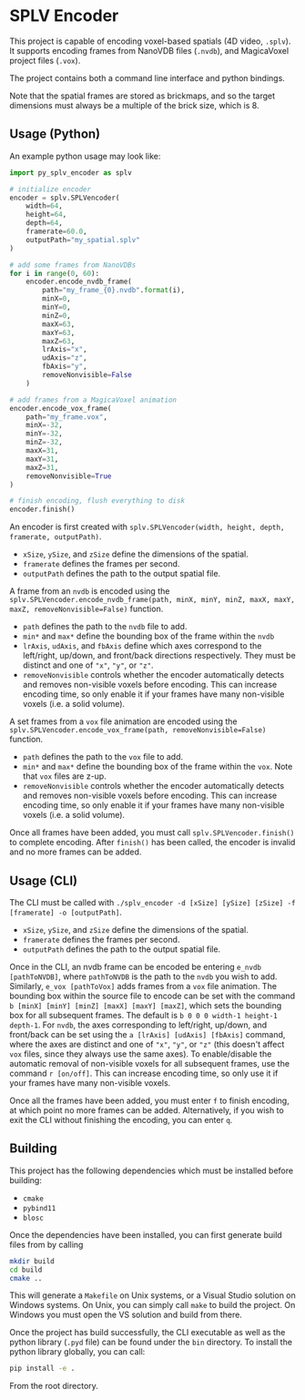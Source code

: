 # SPLV Encoder
This project is capable of encoding voxel-based spatials (4D video, `.splv`). It supports encoding frames from NanoVDB files (`.nvdb`), and MagicaVoxel project files (`.vox`).

The project contains both a command line interface and python bindings.

Note that the spatial frames are stored as brickmaps, and so the target dimensions must always be a multiple of the brick size, which is 8.

## Usage (Python)
An example python usage may look like:
```python
import py_splv_encoder as splv

# initialize encoder
encoder = splv.SPLVencoder(
	width=64,
	height=64,
	depth=64,
	framerate=60.0,
	outputPath="my_spatial.splv"
)

# add some frames from NanoVDBs
for i in range(0, 60):
	encoder.encode_nvdb_frame(
		path="my_frame_{0}.nvdb".format(i),
		minX=0,
		minY=0,
		minZ=0,
		maxX=63,
		maxY=63,
		maxZ=63,
		lrAxis="x",
		udAxis="z",
		fbAxis="y",
		removeNonvisible=False
	)

# add frames from a MagicaVoxel animation
encoder.encode_vox_frame(
	path="my_frame.vox",
	minX=-32,
	minY=-32,
	minZ=-32,
	maxX=31,
	maxY=31,
	maxZ=31,
	removeNonvisible=True
)

# finish encoding, flush everything to disk
encoder.finish()
```

An encoder is first created with `splv.SPLVencoder(width, height, depth, framerate, outputPath)`. 
- `xSize`, `ySize`, and `zSize` define the dimensions of the spatial. 
- `framerate` defines the frames per second. 
- `outputPath` defines the path to the output spatial file.

A frame from an `nvdb` is encoded using the `splv.SPLVencoder.encode_nvdb_frame(path, minX, minY, minZ, maxX, maxY, maxZ, removeNonvisible=False)` function. 
- `path` defines the path to the `nvdb` file to add. 
- `min*` and `max*` define the bounding box of the frame within the `nvdb`
- `lrAxis`, `udAxis`, and `fbAxis` define which axes correspond to the left/right, up/down, and front/back directions respectively. They must be distinct and one of `"x"`, `"y"`, or `"z"`.
- `removeNonvisible` controls whether the encoder automatically detects and removes non-visible voxels before encoding. This can increase encoding time, so only enable it if your frames have many non-visible voxels (i.e. a solid volume).

A set frames from a `vox` file animation are encoded using the `splv.SPLVencoder.encode_vox_frame(path, removeNonvisible=False)` function.
- `path` defines the path to the `vox` file to add.
- `min*` and `max*` define the bounding box of the frame within the `vox`. Note that `vox` files are z-up.
- `removeNonvisible` controls whether the encoder automatically detects and removes non-visible voxels before encoding. This can increase encoding time, so only enable it if your frames have many non-visible voxels (i.e. a solid volume).

Once all frames have been added, you must call `splv.SPLVencoder.finish()` to complete encoding. After `finish()` has been called, the encoder is invalid and no more frames can be added.

## Usage (CLI)
The CLI must be called with `./splv_encoder -d [xSize] [ySize] [zSize] -f [framerate] -o [outputPath]`. 
- `xSize`, `ySize`, and `zSize` define the dimensions of the spatial.
- `framerate` defines the frames per second. 
- `outputPath` defines the path to the output spatial file.

Once in the CLI, an nvdb frame can be encoded be entering `e_nvdb [pathToNVDB]`, where `pathToNVDB` is the path to the `nvdb` you wish to add. Similarly, `e_vox [pathToVox]` adds frames from a `vox` file animation. The bounding box within the source file to encode can be set with the command `b [minX] [minY] [minZ] [maxX] [maxY] [maxZ]`, which sets the bounding box for all subsequent frames. The default is `b 0 0 0 width-1 height-1 depth-1`. For `nvdb`, the axes corresponding to left/right, up/down, and front/back can be set using the `a [lrAxis] [udAxis] [fbAxis]` command, where the axes are distinct and one of `"x"`, `"y"`, or `"z"` (this doesn't affect `vox` files, since they always use the same axes). To enable/disable the automatic removal of non-visible voxels for all subsequent frames, use the command `r [on/off]`. This can increase encoding time, so only use it if your frames have many non-visible voxels.

Once all the frames have been added, you must enter `f` to finish encoding, at which point no more frames can be added. Alternatively, if you wish to exit the CLI without finishing the encoding, you can enter `q`.

## Building
This project has the following dependencies which must be installed before building:
- `cmake`
- `pybind11`
- `blosc`

Once the dependencies have been installed, you can first generate build files from by calling
```bash
mkdir build
cd build
cmake ..
```
This will generate a `Makefile` on Unix systems, or a Visual Studio solution on Windows systems. On Unix, you can simply call `make` to build the project. On Windows you must open the VS solution and build from there.

Once the project has build successfully, the CLI executable as well as the python library (`.pyd` file) can be found under the `bin` directory. To install the python library globally, you can call:
```bash
pip install -e .
```
From the root directory.